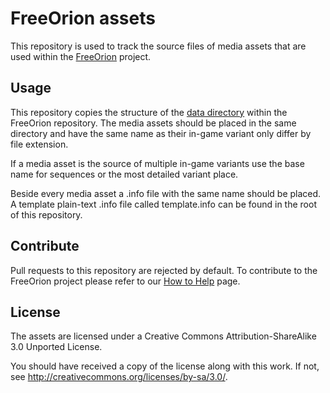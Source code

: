 FreeOrion assets
================

This repository is used to track the source files of media assets that
are used within the [FreeOrion] project.

Usage
-----

This repository copies the structure of the [data directory] within the
FreeOrion repository. The media assets should be placed in the same
directory and have the same name as their in-game variant only differ
by file extension.

If a media asset is the source of multiple in-game variants use the
base name for sequences or the most detailed variant place.

Beside every media asset a .info file with the same name should be
placed. A template plain-text .info file called template.info can be
found in the root of this repository.

Contribute
----------

Pull requests to this repository are rejected by default. To contribute
to the FreeOrion project please refer to our [How to Help] page.

License
-------

The assets are licensed under a
Creative Commons Attribution-ShareAlike 3.0 Unported License.

You should have received a copy of the license along with this
work.  If not, see <http://creativecommons.org/licenses/by-sa/3.0/>.

[FreeOrion]: http://www.freeorion.org/
[data directory]: https://sourceforge.net/p/freeorion/code/HEAD/tree/trunk/FreeOrion/default/data/
[How to Help]: http://www.freeorion.org/index.php/How_to_Help
